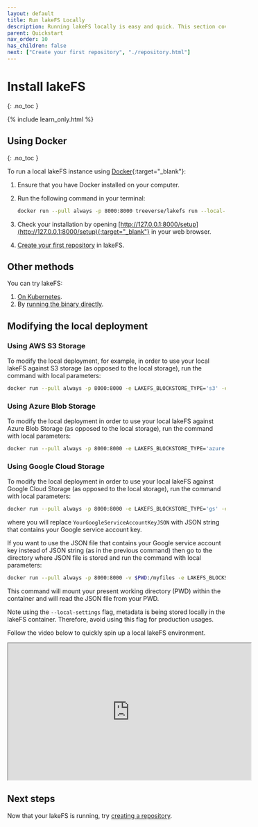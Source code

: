 ```yaml
---
layout: default
title: Run lakeFS Locally
description: Running lakeFS locally is easy and quick. This section covers how to spin up lakeFS using Docker.
parent: Quickstart
nav_order: 10
has_children: false
next: ["Create your first repository", "./repository.html"]
---
```


# Install lakeFS
{: .no_toc }

{% include learn_only.html %} 

## Using Docker 
{: .no_toc }

To run a local lakeFS instance using [Docker](https://docs.docker.com/){:target="_blank"}:

1. Ensure that you have Docker installed on your computer. 

1. Run the following command in your terminal:

   ```bash
   docker run --pull always -p 8000:8000 treeverse/lakefs run --local-settings
   ```

1. Check your installation by opening [http://127.0.0.1:8000/setup](http://127.0.0.1:8000/setup){:target="_blank"} in your web browser.

1. [Create your first repository](repository.md) in lakeFS.

## Other methods

You can try lakeFS:

1. [On Kubernetes](more_quickstart_options.md#on-kubernetes-with-helm).
1. By [running the binary directly](more_quickstart_options.md#using-the-binary).

## Modifying the local deployment

### Using AWS S3 Storage
To modify the local deployment, for example, in order to use your local lakeFS against S3 storage (as opposed to the local storage), run the command with local parameters:
   ```bash
docker run --pull always -p 8000:8000 -e LAKEFS_BLOCKSTORE_TYPE='s3' -e AWS_ACCESS_KEY_ID='YourAccessKeyValue' -e AWS_SECRET_ACCESS_KEY='YourSecretKeyValue'  treeverse/lakefs run --local-settings
   ```
### Using Azure Blob Storage
To modify the local deployment in order to use your local lakeFS against Azure Blob Storage (as opposed to the local storage), run the command with local parameters:
   ```bash
docker run --pull always -p 8000:8000 -e LAKEFS_BLOCKSTORE_TYPE='azure' -e LAKEFS_BLOCKSTORE_AZURE_STORAGE_ACCOUNT='YourAzureStorageAccountName' -e LAKEFS_BLOCKSTORE_AZURE_STORAGE_ACCESS_KEY='YourAzureStorageAccessKey' treeverse/lakefs run --local-settings
   ```

### Using Google Cloud Storage
To modify the local deployment in order to use your local lakeFS against Google Cloud Storage (as opposed to the local storage), run the command with local parameters:
   ```bash
docker run --pull always -p 8000:8000 -e LAKEFS_BLOCKSTORE_TYPE='gs' -e LAKEFS_BLOCKSTORE_GS_CREDENTIALS_JSON='YourGoogleServiceAccountKeyJSON' treeverse/lakefs run --local-settings
   ```
where you will replace ```YourGoogleServiceAccountKeyJSON``` with JSON string that contains your Google service account key.

If you want to use the JSON file that contains your Google service account key instead of JSON string (as in the previous command) then go to the directory where JSON file is stored and run the command with local parameters:
   ```bash
docker run --pull always -p 8000:8000 -v $PWD:/myfiles -e LAKEFS_BLOCKSTORE_TYPE='gs' -e LAKEFS_BLOCKSTORE_GS_CREDENTIALS_FILE='/myfiles/YourGoogleServiceAccountKey.json' treeverse/lakefs run --local-settings
   ```
This command will mount your present working directory (PWD) within the container and will read the JSON file from your PWD.


Note using the ```--local-settings``` flag, metadata is being stored locally in the lakeFS container. Therefore, avoid using this flag for production usages.

Follow the  video below to quickly spin up a local lakeFS environment.

<iframe width="560" height="315" src="https://www.youtube.com/embed/CIDrHVFnIJY"></iframe>

## Next steps

Now that your lakeFS is running, try [creating a repository](repository.md).
